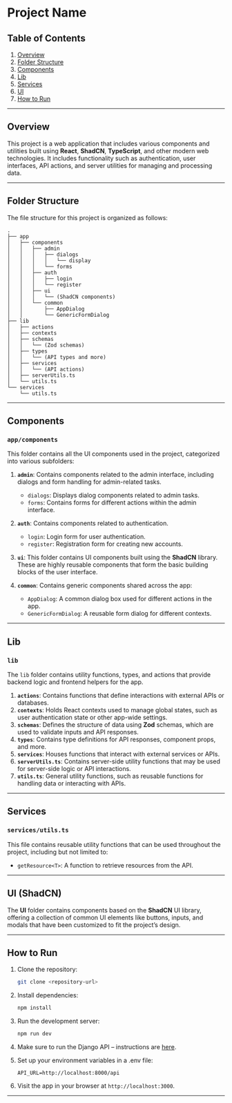# Project Name

## Table of Contents

1. [Overview](#overview)
2. [Folder Structure](#folder-structure)
3. [Components](#components)
4. [Lib](#lib)
5. [Services](#services)
6. [UI](#ui)
7. [How to Run](#how-to-run)

---

## Overview

This project is a web application that includes various components and utilities built using **React**, **ShadCN**, **TypeScript**, and other modern web technologies. It includes functionality such as authentication, user interfaces, API actions, and server utilities for managing and processing data.

---

## Folder Structure

The file structure for this project is organized as follows:

```
.
├── app
│   ├── components
│   │   ├── admin
│   │   │   ├── dialogs
│   │   │   │   └── display
│   │   │   └── forms
│   │   ├── auth
│   │   │   ├── login
│   │   │   └── register
│   │   ├── ui
│   │   │   └── (ShadCN components)
│   │   └── common
│   │       ├── AppDialog
│   │       └── GenericFormDialog
├── lib
│   ├── actions
│   ├── contexts
│   ├── schemas
│   │   └── (Zod schemas)
│   ├── types
│   │   └── (API types and more)
│   ├── services
│   │   └── (API actions)
│   ├── serverUtils.ts
│   └── utils.ts
└── services
    └── utils.ts
```

---

## Components

### `app/components`

This folder contains all the UI components used in the project, categorized into various subfolders:

1. **`admin`**: Contains components related to the admin interface, including dialogs and form handling for admin-related tasks.

   - `dialogs`: Displays dialog components related to admin tasks.
   - `forms`: Contains forms for different actions within the admin interface.

2. **`auth`**: Contains components related to authentication.

   - `login`: Login form for user authentication.
   - `register`: Registration form for creating new accounts.

3. **`ui`**: This folder contains UI components built using the **ShadCN** library. These are highly reusable components that form the basic building blocks of the user interface.

4. **`common`**: Contains generic components shared across the app:
   - `AppDialog`: A common dialog box used for different actions in the app.
   - `GenericFormDialog`: A reusable form dialog for different contexts.

---

## Lib

### `lib`

The `lib` folder contains utility functions, types, and actions that provide backend logic and frontend helpers for the app.

1. **`actions`**: Contains functions that define interactions with external APIs or databases.
2. **`contexts`**: Holds React contexts used to manage global states, such as user authentication state or other app-wide settings.
3. **`schemas`**: Defines the structure of data using **Zod** schemas, which are used to validate inputs and API responses.
4. **`types`**: Contains type definitions for API responses, component props, and more.
5. **`services`**: Houses functions that interact with external services or APIs.
6. **`serverUtils.ts`**: Contains server-side utility functions that may be used for server-side logic or API interactions.
7. **`utils.ts`**: General utility functions, such as reusable functions for handling data or interacting with APIs.

---

## Services

### `services/utils.ts`

This file contains reusable utility functions that can be used throughout the project, including but not limited to:

- `getResource<T>`: A function to retrieve resources from the API.

---

## UI (ShadCN)

The **UI** folder contains components based on the **ShadCN** UI library, offering a collection of common UI elements like buttons, inputs, and modals that have been customized to fit the project’s design.

---

## How to Run

1. Clone the repository:

   ```bash
   git clone <repository-url>
   ```

2. Install dependencies:

   ```bash
   npm install
   ```

3. Run the development server:

   ```bash
   npm run dev
   ```

4. Make sure to run the Django API – instructions are [here](https://github.com/ibrahimGoumrane/classroom_absence_management).

5. Set up your environment variables in a .env file:
   ```env
   API_URL=http://localhost:8000/api
   ```
6. Visit the app in your browser at `http://localhost:3000`.

---
